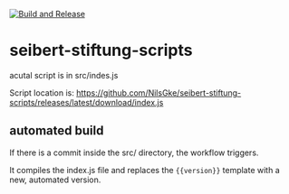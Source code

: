 [![Build and Release](https://github.com/NilsGke/seibert-stiftung-scripts/actions/workflows/build-release.yaml/badge.svg)](https://github.com/NilsGke/seibert-stiftung-scripts/actions/workflows/build-release.yaml)

# seibert-stiftung-scripts

acutal script is in src/indes.js

Script location is: <https://github.com/NilsGke/seibert-stiftung-scripts/releases/latest/download/index.js>

## automated build

If there is a commit inside the src/ directory, the workflow triggers.

It compiles the index.js file and replaces the `{{version}}` template with a new, automated version.
